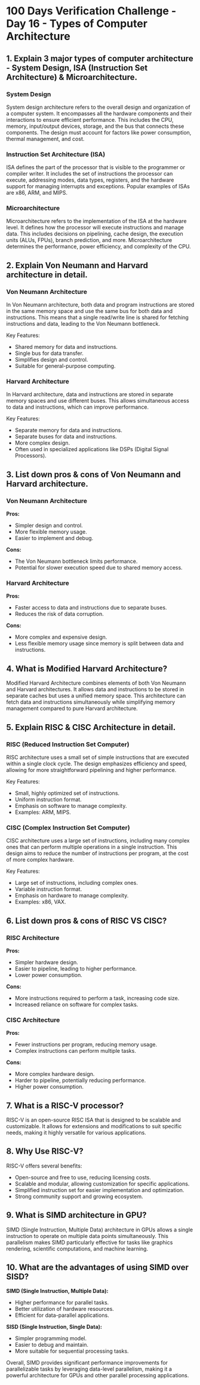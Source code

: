 # 100 Days Verification Challenge - Day 16 - Types of Computer Architecture

## 1. Explain 3 major types of computer architecture - System Design, ISA (Instruction Set Architecture) & Microarchitecture.

### System Design
System design architecture refers to the overall design and organization of a computer system. It encompasses all the hardware components and their interactions to ensure efficient performance. This includes the CPU, memory, input/output devices, storage, and the bus that connects these components. The design must account for factors like power consumption, thermal management, and cost.

### Instruction Set Architecture (ISA)
ISA defines the part of the processor that is visible to the programmer or compiler writer. It includes the set of instructions the processor can execute, addressing modes, data types, registers, and the hardware support for managing interrupts and exceptions. Popular examples of ISAs are x86, ARM, and MIPS.

### Microarchitecture
Microarchitecture refers to the implementation of the ISA at the hardware level. It defines how the processor will execute instructions and manage data. This includes decisions on pipelining, cache design, the execution units (ALUs, FPUs), branch prediction, and more. Microarchitecture determines the performance, power efficiency, and complexity of the CPU.

## 2. Explain Von Neumann and Harvard architecture in detail.

### Von Neumann Architecture
In Von Neumann architecture, both data and program instructions are stored in the same memory space and use the same bus for both data and instructions. This means that a single read/write line is shared for fetching instructions and data, leading to the Von Neumann bottleneck.

Key Features:
- Shared memory for data and instructions.
- Single bus for data transfer.
- Simplifies design and control.
- Suitable for general-purpose computing.

### Harvard Architecture
In Harvard architecture, data and instructions are stored in separate memory spaces and use different buses. This allows simultaneous access to data and instructions, which can improve performance.

Key Features:
- Separate memory for data and instructions.
- Separate buses for data and instructions.
- More complex design.
- Often used in specialized applications like DSPs (Digital Signal Processors).

## 3. List down pros & cons of Von Neumann and Harvard architecture.

### Von Neumann Architecture
**Pros:**
- Simpler design and control.
- More flexible memory usage.
- Easier to implement and debug.

**Cons:**
- The Von Neumann bottleneck limits performance.
- Potential for slower execution speed due to shared memory access.

### Harvard Architecture
**Pros:**
- Faster access to data and instructions due to separate buses.
- Reduces the risk of data corruption.

**Cons:**
- More complex and expensive design.
- Less flexible memory usage since memory is split between data and instructions.

## 4. What is Modified Harvard Architecture?

Modified Harvard Architecture combines elements of both Von Neumann and Harvard architectures. It allows data and instructions to be stored in separate caches but uses a unified memory space. This architecture can fetch data and instructions simultaneously while simplifying memory management compared to pure Harvard architecture.

## 5. Explain RISC & CISC Architecture in detail.

### RISC (Reduced Instruction Set Computer)
RISC architecture uses a small set of simple instructions that are executed within a single clock cycle. The design emphasizes efficiency and speed, allowing for more straightforward pipelining and higher performance.

Key Features:
- Small, highly optimized set of instructions.
- Uniform instruction format.
- Emphasis on software to manage complexity.
- Examples: ARM, MIPS.

### CISC (Complex Instruction Set Computer)
CISC architecture uses a large set of instructions, including many complex ones that can perform multiple operations in a single instruction. This design aims to reduce the number of instructions per program, at the cost of more complex hardware.

Key Features:
- Large set of instructions, including complex ones.
- Variable instruction format.
- Emphasis on hardware to manage complexity.
- Examples: x86, VAX.

## 6. List down pros & cons of RISC VS CISC?

### RISC Architecture
**Pros:**
- Simpler hardware design.
- Easier to pipeline, leading to higher performance.
- Lower power consumption.

**Cons:**
- More instructions required to perform a task, increasing code size.
- Increased reliance on software for complex tasks.

### CISC Architecture
**Pros:**
- Fewer instructions per program, reducing memory usage.
- Complex instructions can perform multiple tasks.

**Cons:**
- More complex hardware design.
- Harder to pipeline, potentially reducing performance.
- Higher power consumption.

## 7. What is a RISC-V processor?

RISC-V is an open-source RISC ISA that is designed to be scalable and customizable. It allows for extensions and modifications to suit specific needs, making it highly versatile for various applications.

## 8. Why Use RISC-V?

RISC-V offers several benefits:
- Open-source and free to use, reducing licensing costs.
- Scalable and modular, allowing customization for specific applications.
- Simplified instruction set for easier implementation and optimization.
- Strong community support and growing ecosystem.

## 9. What is SIMD architecture in GPU?

SIMD (Single Instruction, Multiple Data) architecture in GPUs allows a single instruction to operate on multiple data points simultaneously. This parallelism makes SIMD particularly effective for tasks like graphics rendering, scientific computations, and machine learning.

## 10. What are the advantages of using SIMD over SISD?

**SIMD (Single Instruction, Multiple Data):**
- Higher performance for parallel tasks.
- Better utilization of hardware resources.
- Efficient for data-parallel applications.

**SISD (Single Instruction, Single Data):**
- Simpler programming model.
- Easier to debug and maintain.
- More suitable for sequential processing tasks.

Overall, SIMD provides significant performance improvements for parallelizable tasks by leveraging data-level parallelism, making it a powerful architecture for GPUs and other parallel processing applications.
